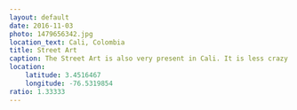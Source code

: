 ```yaml
---
layout: default
date: 2016-11-03
photo: 1479656342.jpg
location_text: Cali, Colombia
title: Street Art
caption: The Street Art is also very present in Cali. It is less crazy and explicit as it could be in Bogota but it still does fit very well in the city.
location:
    latitude: 3.4516467
    longitude: -76.5319854
ratio: 1.33333
---
```

